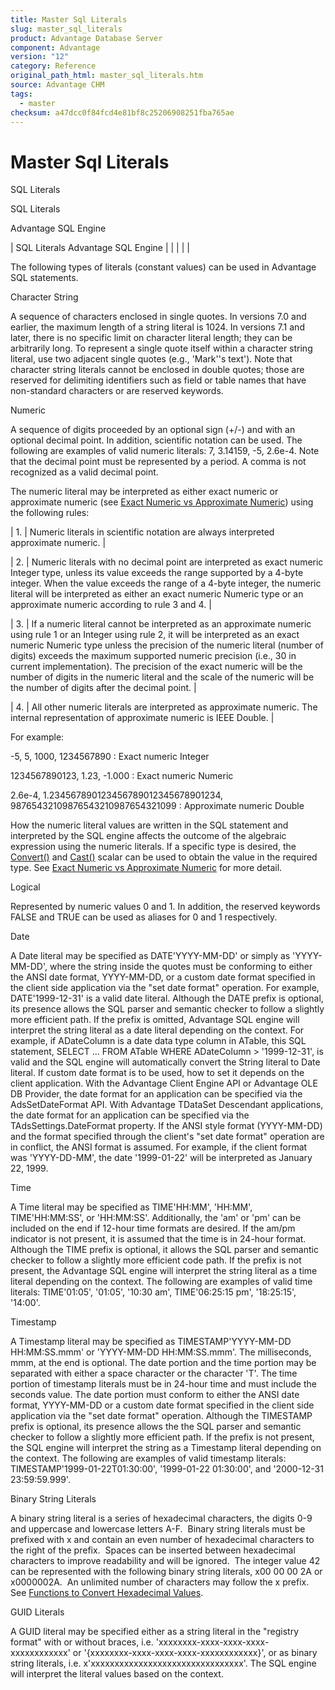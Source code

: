 ```yaml
---
title: Master Sql Literals
slug: master_sql_literals
product: Advantage Database Server
component: Advantage
version: "12"
category: Reference
original_path_html: master_sql_literals.htm
source: Advantage CHM
tags:
  - master
checksum: a47dcc0f84fcd4e81bf8c25206908251fba765ae
---
```


# Master Sql Literals

SQL Literals

SQL Literals

Advantage SQL Engine

| SQL Literals  Advantage SQL Engine |  |  |  |  |

The following types of literals (constant values) can be used in Advantage SQL statements.

Character String

A sequence of characters enclosed in single quotes. In versions 7.0 and earlier, the maximum length of a string literal is 1024. In versions 7.1 and later, there is no specific limit on character literal length; they can be arbitrarily long. To represent a single quote itself within a character string literal, use two adjacent single quotes (e.g., 'Mark''s text'). Note that character string literals cannot be enclosed in double quotes; those are reserved for delimiting identifiers such as field or table names that have non-standard characters or are reserved keywords.

Numeric

A sequence of digits proceeded by an optional sign (+/-) and with an optional decimal point. In addition, scientific notation can be used. The following are examples of valid numeric literals: 7, 3.14159, -5, 2.6e-4. Note that the decimal point must be represented by a period. A comma is not recognized as a valid decimal point.

The numeric literal may be interpreted as either exact numeric or approximate numeric (see [Exact Numeric vs Approximate Numeric](master_exact_numeric_vs_approximate_numeric.md)) using the following rules:

| 1. | Numeric literals in scientific notation are always interpreted approximate numeric. |

| 2. | Numeric literals with no decimal point are interpreted as exact numeric Integer type, unless its value exceeds the range supported by a 4-byte integer. When the value exceeds the range of a 4-byte integer, the numeric literal will be interpreted as either an exact numeric Numeric type or an approximate numeric according to rule 3 and 4. |

| 3. | If a numeric literal cannot be interpreted as an approximate numeric using rule 1 or an Integer using rule 2, it will be interpreted as an exact numeric Numeric type unless the precision of the numeric literal (number of digits) exceeds the maximum supported numeric precision (i.e., 30 in current implementation). The precision of the exact numeric will be the number of digits in the numeric literal and the scale of the numeric will be the number of digits after the decimal point. |

| 4. | All other numeric literals are interpreted as approximate numeric. The internal representation of approximate numeric is IEEE Double. |

For example:

-5, 5, 1000, 1234567890 : Exact numeric Integer

1234567890123, 1.23, -1.000 : Exact numeric Numeric

2.6e-4, 1.234567890123456789012345678901234, 98765432109876543210987654321099 : Approximate numeric Double

How the numeric literal values are written in the SQL statement and interpreted by the SQL engine affects the outcome of the algebraic expression using the numeric literals. If a specific type is desired, the [Convert()](master_miscellaneous_functions.md#convert) and [Cast()](master_miscellaneous_functions.md#cast) scalar can be used to obtain the value in the required type. See [Exact Numeric vs Approximate Numeric](master_exact_numeric_vs_approximate_numeric.md) for more detail.

Logical

Represented by numeric values 0 and 1. In addition, the reserved keywords FALSE and TRUE can be used as aliases for 0 and 1 respectively.

Date

A Date literal may be specified as DATE'YYYY-MM-DD' or simply as 'YYYY-MM-DD', where the string inside the quotes must be conforming to either the ANSI date format, YYYY-MM-DD, or a custom date format specified in the client side application via the "set date format" operation. For example, DATE'1999-12-31' is a valid date literal. Although the DATE prefix is optional, its presence allows the SQL parser and semantic checker to follow a slightly more efficient path. If the prefix is omitted, Advantage SQL engine will interpret the string literal as a date literal depending on the context. For example, if ADateColumn is a date data type column in ATable, this SQL statement, SELECT ... FROM ATable WHERE ADateColumn > '1999-12-31', is valid and the SQL engine will automatically convert the String literal to Date literal. If custom date format is to be used, how to set it depends on the client application. With the Advantage Client Engine API or Advantage OLE DB Provider, the date format for an application can be specified via the AdsSetDateFormat API. With Advantage TDataSet Descendant applications, the date format for an application can be specified via the TAdsSettings.DateFormat property. If the ANSI style format (YYYY-MM-DD) and the format specified through the client's "set date format" operation are in conflict, the ANSI format is assumed. For example, if the client format was 'YYYY-DD-MM', the date '1999-01-22' will be interpreted as January 22, 1999.

Time

A Time literal may be specified as TIME'HH:MM', 'HH:MM', TIME'HH:MM:SS', or 'HH:MM:SS'. Additionally, the 'am' or 'pm' can be included on the end if 12-hour time formats are desired. If the am/pm indicator is not present, it is assumed that the time is in 24-hour format. Although the TIME prefix is optional, it allows the SQL parser and semantic checker to follow a slightly more efficient code path. If the prefix is not present, the Advantage SQL engine will interpret the string literal as a time literal depending on the context. The following are examples of valid time literals: TIME'01:05', '01:05', '10:30 am', TIME'06:25:15 pm', '18:25:15', '14:00'.

Timestamp

A Timestamp literal may be specified as TIMESTAMP'YYYY-MM-DD HH:MM:SS.mmm' or 'YYYY-MM-DD HH:MM:SS.mmm'. The milliseconds, mmm, at the end is optional. The date portion and the time portion may be separated with either a space character or the character 'T'. The time portion of timestamp literals must be in 24-hour time and must include the seconds value. The date portion must conform to either the ANSI date format, YYYY-MM-DD or a custom date format specified in the client side application via the "set date format" operation. Although the TIMESTAMP prefix is optional, its presence allows the the SQL parser and semantic checker to follow a slightly more efficient path. If the prefix is not present, the SQL engine will interpret the string as a Timestamp literal depending on the context. The following are examples of valid timestamp literals: TIMESTAMP'1999-01-22T01:30:00', '1999-01-22 01:30:00', and '2000-12-31 23:59:59.999'.

Binary String Literals

A binary string literal is a series of hexadecimal characters, the digits 0-9 and uppercase and lowercase letters A-F.  Binary string literals must be prefixed with x and contain an even number of hexadecimal characters to the right of the prefix.  Spaces can be inserted between hexadecimal characters to improve readability and will be ignored.  The integer value 42 can be represented with the following binary string literals, x00 00 00 2A or x0000002A.  An unlimited number of characters may follow the x prefix. See [Functions to Convert Hexadecimal Values](master_functions_to_convert_hexadecim.md).

GUID Literals

A GUID literal may be specified either as a string literal in the "registry format" with or without braces, i.e. 'xxxxxxxx-xxxx-xxxx-xxxx-xxxxxxxxxxxx' or '{xxxxxxxx-xxxx-xxxx-xxxx-xxxxxxxxxxxx}', or as binary string literals, i.e. x'xxxxxxxxxxxxxxxxxxxxxxxxxxxxxxxx'. The SQL engine will interpret the literal values based on the context.
